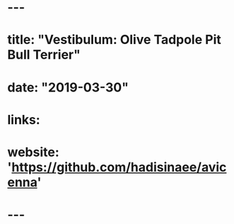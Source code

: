 # ---
# title: "Vestibulum: Olive Tadpole Pit Bull Terrier"
# 
# date: "2019-03-30"
# 
# links:
#     website: 'https://github.com/hadisinaee/avicenna'
# ---


